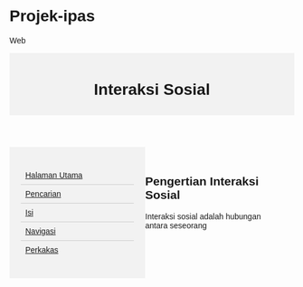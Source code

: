 # Projek-ipas
Web

<!DOCTYPE html>
<html lang="en">
<head>
    <meta charset="UTF-8">
    <meta name="viewport" content="width=device-width, initial-scale=1.0">
    <title>Contoh Wikipedia</title>
    <style>
        body {
            font-family: Arial, sans-serif;
            margin: 0;
            padding: 20px;
        }
        header {
            background-color: #f2f2f2;
            padding: 10px;
            text-align: center;
        }
        nav {
            float: left;
            width: 200px;
            padding: 20px;
            background-color: #f2f2f2;
        }
        nav ul {
            list-style-type: none;
            padding: 0;
        }
        nav ul li {
            padding: 8px;
            border-bottom: 1px solid #ccc;
        }
        nav ul li:last-child {
            border-bottom: none;
        }
        article {
            margin-left: 220px;
            padding: 20px;
        }
    </style>
</head>
<body>

<header>
    <h1>Interaksi Sosial</h1>
</header>

<nav>
    <ul>
        <li><a href="#">Halaman Utama</a></li>
        <li><a href="#">Pencarian</a></li>
        <li><a href="#">Isi</a></li>
        <li><a href="#">Navigasi</a></li>
        <li><a href="#">Perkakas</a></li>
    </ul>
</nav>

<article>
    <h2>Pengertian Interaksi Sosial</h2>
    <p>Interaksi sosial adalah hubungan antara seseorang</p>
</article>

</body>
</html>
